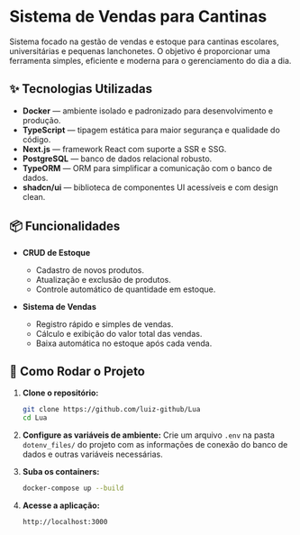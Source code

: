# Sistema de Vendas para Cantinas

Sistema focado na gestão de vendas e estoque para cantinas escolares, universitárias e pequenas lanchonetes. O objetivo é proporcionar uma ferramenta simples, eficiente e moderna para o gerenciamento do dia a dia.

## ✨ Tecnologias Utilizadas

* **Docker** — ambiente isolado e padronizado para desenvolvimento e produção.
* **TypeScript** — tipagem estática para maior segurança e qualidade do código.
* **Next.js** — framework React com suporte a SSR e SSG.
* **PostgreSQL** — banco de dados relacional robusto.
* **TypeORM** — ORM para simplificar a comunicação com o banco de dados.
* **shadcn/ui** — biblioteca de componentes UI acessíveis e com design clean.

## 📦 Funcionalidades

* **CRUD de Estoque**

  * Cadastro de novos produtos.
  * Atualização e exclusão de produtos.
  * Controle automático de quantidade em estoque.

* **Sistema de Vendas**

  * Registro rápido e simples de vendas.
  * Cálculo e exibição do valor total das vendas.
  * Baixa automática no estoque após cada venda.

## 🚀 Como Rodar o Projeto

1. **Clone o repositório:**

   ```bash
   git clone https://github.com/luiz-github/Lua
   cd Lua
   ```

2. **Configure as variáveis de ambiente:**
   Crie um arquivo `.env` na pasta `dotenv_files/` do projeto com as informações de conexão do banco de dados e outras variáveis necessárias.

3. **Suba os containers:**

   ```bash
   docker-compose up --build
   ```

4. **Acesse a aplicação:**

   ```
   http://localhost:3000
   ```